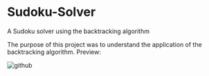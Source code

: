 # Sudoku-Solver
A Sudoku solver using the backtracking algorithm 

The purpose of this project was to understand the application of the backtracking algorithm.
Preview:

![github](https://media.giphy.com/media/eLXTejuuSoOUgcQMmT/giphy.gif)
